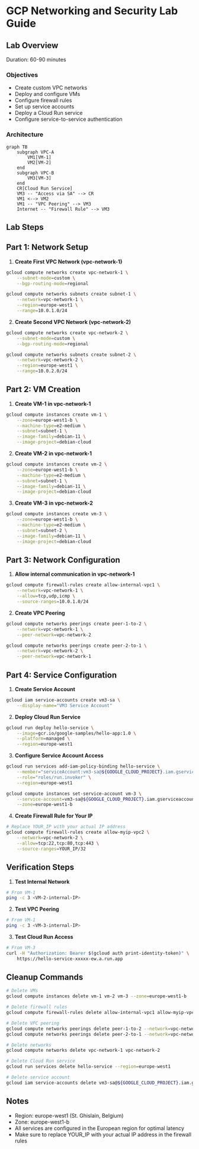 # GCP Networking and Security Lab Guide

## Lab Overview
Duration: 60-90 minutes

### Objectives
- Create custom VPC networks
- Deploy and configure VMs
- Configure firewall rules
- Set up service accounts
- Deploy a Cloud Run service
- Configure service-to-service authentication

### Architecture
```mermaid
graph TB
    subgraph VPC-A
        VM1[VM-1]
        VM2[VM-2]
    end
    subgraph VPC-B
        VM3[VM-3]
    end
    CR[Cloud Run Service]
    VM3 -- "Access via SA" --> CR
    VM1 <--> VM2
    VM1 -- "VPC Peering" --> VM3
    Internet -- "Firewall Rule" --> VM3
```

## Lab Steps

## Part 1: Network Setup

1. **Create First VPC Network (vpc-network-1)**
```bash
gcloud compute networks create vpc-network-1 \
    --subnet-mode=custom \
    --bgp-routing-mode=regional

gcloud compute networks subnets create subnet-1 \
    --network=vpc-network-1 \
    --region=europe-west1 \
    --range=10.0.1.0/24
```

2. **Create Second VPC Network (vpc-network-2)**
```bash
gcloud compute networks create vpc-network-2 \
    --subnet-mode=custom \
    --bgp-routing-mode=regional

gcloud compute networks subnets create subnet-2 \
    --network=vpc-network-2 \
    --region=europe-west1 \
    --range=10.0.2.0/24
```

## Part 2: VM Creation

1. **Create VM-1 in vpc-network-1**
```bash
gcloud compute instances create vm-1 \
    --zone=europe-west1-b \
    --machine-type=e2-medium \
    --subnet=subnet-1 \
    --image-family=debian-11 \
    --image-project=debian-cloud
```

2. **Create VM-2 in vpc-network-1**
```bash
gcloud compute instances create vm-2 \
    --zone=europe-west1-b \
    --machine-type=e2-medium \
    --subnet=subnet-1 \
    --image-family=debian-11 \
    --image-project=debian-cloud
```

3. **Create VM-3 in vpc-network-2**
```bash
gcloud compute instances create vm-3 \
    --zone=europe-west1-b \
    --machine-type=e2-medium \
    --subnet=subnet-2 \
    --image-family=debian-11 \
    --image-project=debian-cloud
```

## Part 3: Network Configuration

1. **Allow internal communication in vpc-network-1**
```bash
gcloud compute firewall-rules create allow-internal-vpc1 \
    --network=vpc-network-1 \
    --allow=tcp,udp,icmp \
    --source-ranges=10.0.1.0/24
```

2. **Create VPC Peering**
```bash
gcloud compute networks peerings create peer-1-to-2 \
    --network=vpc-network-1 \
    --peer-network=vpc-network-2

gcloud compute networks peerings create peer-2-to-1 \
    --network=vpc-network-2 \
    --peer-network=vpc-network-1
```

## Part 4: Service Configuration

1. **Create Service Account**
```bash
gcloud iam service-accounts create vm3-sa \
    --display-name="VM3 Service Account"
```

2. **Deploy Cloud Run Service**
```bash
gcloud run deploy hello-service \
    --image=gcr.io/google-samples/hello-app:1.0 \
    --platform=managed \
    --region=europe-west1
```

3. **Configure Service Account Access**
```bash
gcloud run services add-iam-policy-binding hello-service \
    --member="serviceAccount:vm3-sa@${GOOGLE_CLOUD_PROJECT}.iam.gserviceaccount.com" \
    --role="roles/run.invoker" \
    --region=europe-west1

gcloud compute instances set-service-account vm-3 \
    --service-account=vm3-sa@${GOOGLE_CLOUD_PROJECT}.iam.gserviceaccount.com \
    --zone=europe-west1-b
```

4. **Create Firewall Rule for Your IP**
```bash
# Replace YOUR_IP with your actual IP address
gcloud compute firewall-rules create allow-myip-vpc2 \
    --network=vpc-network-2 \
    --allow=tcp:22,tcp:80,tcp:443 \
    --source-ranges=YOUR_IP/32
```

## Verification Steps

1. **Test Internal Network**
```bash
# From VM-1
ping -c 3 <VM-2-internal-IP>
```

2. **Test VPC Peering**
```bash
# From VM-1
ping -c 3 <VM-3-internal-IP>
```

3. **Test Cloud Run Access**
```bash
# From VM-3
curl -H "Authorization: Bearer $(gcloud auth print-identity-token)" \
    https://hello-service-xxxxx-ew.a.run.app
```

## Cleanup Commands

```bash
# Delete VMs
gcloud compute instances delete vm-1 vm-2 vm-3 --zone=europe-west1-b

# Delete firewall rules
gcloud compute firewall-rules delete allow-internal-vpc1 allow-myip-vpc2

# Delete VPC peering
gcloud compute networks peerings delete peer-1-to-2 --network=vpc-network-1
gcloud compute networks peerings delete peer-2-to-1 --network=vpc-network-2

# Delete networks
gcloud compute networks delete vpc-network-1 vpc-network-2

# Delete Cloud Run service
gcloud run services delete hello-service --region=europe-west1

# Delete service account
gcloud iam service-accounts delete vm3-sa@${GOOGLE_CLOUD_PROJECT}.iam.gserviceaccount.com
```

## Notes
- Region: europe-west1 (St. Ghislain, Belgium)
- Zone: europe-west1-b
- All services are configured in the European region for optimal latency
- Make sure to replace YOUR_IP with your actual IP address in the firewall rules
